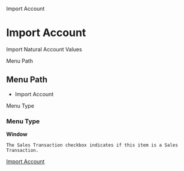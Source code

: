 
Import Account
# Import Account


Import Natural Account Values

Menu Path
## Menu Path



- Import Account

Menu Type
### Menu Type

**Window**

```
The Sales Transaction checkbox indicates if this item is a Sales Transaction.
```

[Import Account](../../functional-guide/window/window-import-account.md)